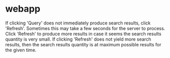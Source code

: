 # webapp
If clicking 'Query' does not immediately produce search results, click 'Refresh'. Sometimes this may take a few seconds for the server to process.
Click 'Refresh' to produce more results in case it seems the search results quantity is very small. If clicking 'Refresh' does not yield more search results, then the search results quantity is at maximum possible results for the given time.
